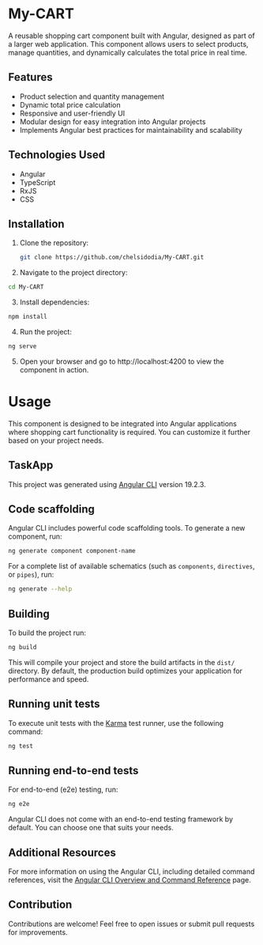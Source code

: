 # My-CART

A reusable shopping cart component built with Angular, designed as part of a larger web application. This component allows users to select products, manage quantities, and dynamically calculates the total price in real time.

## Features

- Product selection and quantity management  
- Dynamic total price calculation  
- Responsive and user-friendly UI  
- Modular design for easy integration into Angular projects  
- Implements Angular best practices for maintainability and scalability  

## Technologies Used

- Angular  
- TypeScript  
- RxJS  
- CSS  

## Installation

1. Clone the repository:  
   ```bash
   git clone https://github.com/chelsidodia/My-CART.git
   ```

2. Navigate to the project directory:
  ```bash
  cd My-CART
```

3. Install dependencies:
  ```bash
  npm install
```

4. Run the project:
  ```bash
  ng serve
```

5. Open your browser and go to http://localhost:4200 to view the component in action.


# Usage
This component is designed to be integrated into Angular applications where shopping cart functionality is required. You can customize it further based on your project needs.

## TaskApp

This project was generated using [Angular CLI](https://github.com/angular/angular-cli) version 19.2.3.


## Code scaffolding

Angular CLI includes powerful code scaffolding tools. To generate a new component, run:

```bash
ng generate component component-name
```

For a complete list of available schematics (such as `components`, `directives`, or `pipes`), run:

```bash
ng generate --help
```

## Building

To build the project run:

```bash
ng build
```

This will compile your project and store the build artifacts in the `dist/` directory. By default, the production build optimizes your application for performance and speed.

## Running unit tests

To execute unit tests with the [Karma](https://karma-runner.github.io) test runner, use the following command:

```bash
ng test
```

## Running end-to-end tests

For end-to-end (e2e) testing, run:

```bash
ng e2e
```

Angular CLI does not come with an end-to-end testing framework by default. You can choose one that suits your needs.

## Additional Resources

For more information on using the Angular CLI, including detailed command references, visit the [Angular CLI Overview and Command Reference](https://angular.dev/tools/cli) page.

## Contribution
Contributions are welcome! Feel free to open issues or submit pull requests for improvements.

